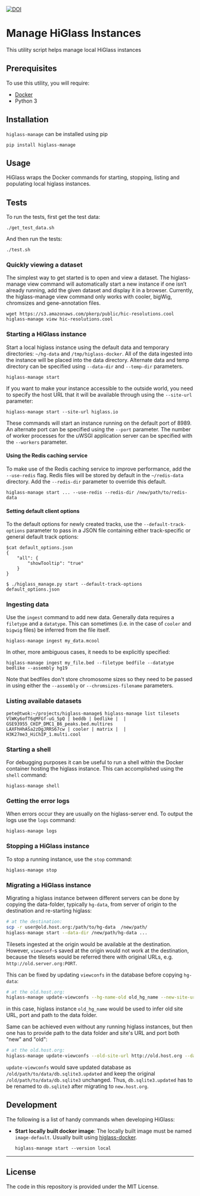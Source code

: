 [![DOI](https://zenodo.org/badge/DOI/10.5281/zenodo.1308949.svg)](https://doi.org/10.5281/zenodo.1308949)

# Manage HiGlass Instances

This utility script helps manage local HiGlass instances

## Prerequisites

To use this utility, you will require:

* [Docker](https://www.docker.com/community-edition)
* Python 3

## Installation

`higlass-manage` can be installed using pip

```
pip install higlass-manage
```

## Usage

HiGlass wraps the Docker commands for starting, stopping, listing and populating local higlass instances.

## Tests

To run the tests, first get the test data:

```
./get_test_data.sh
```

And then run the tests:

```
./test.sh
```

### Quickly viewing a dataset

The simplest way to get started is to open and view a dataset. The higlass-manage view command will automatically start a new instance if one isn’t already running, add the given dataset and display it in a browser. Currently, the higlass-manage view command only works with cooler, bigWig, chromsizes and gene-annotation files.

```
wget https://s3.amazonaws.com/pkerp/public/hic-resolutions.cool
higlass-manage view hic-resolutions.cool
```

### Starting a HiGlass instance

Start a local higlass instance using the default data and temporary directories: `~/hg-data` and `/tmp/higlass-docker`. 
All of the data ingested into the instance will be placed into the data directory. Alternate data and temp directory can be specified using ``--data-dir`` and ``--temp-dir`` parameters.

```
higlass-manage start
```

If you want to make your instance accessible to the outside world, you need to specify the host URL that it will be available through using the `--site-url` parameter:

```
higlass-manage start --site-url higlass.io
```

These commands will start an instance running on the default port of 8989. An alternate port can be specified using the ``--port`` parameter. The number of worker processes for the uWSGI application server can be specified with the ``--workers`` parameter.

#### Using the Redis caching service

To make use of the Redis caching service to improve performance, add the `--use-redis` flag. Redis files will be stored by default in the `~/redis-data` directory. Add the `--redis-dir` parameter to override this default.

```
higlass-manage start ... --use-redis --redis-dir /new/path/to/redis-data
```

#### Setting default client options

To the default options for newly created tracks, use the `--default-track-options` parameter to pass in a JSON file containing either
track-specific or general default track options:

```
$cat default_options.json
{
    "all": {
        "showTooltip": "true"
    }
}

$ ./higlass_manage.py start --default-track-options default_options.json
```

### Ingesting data

Use the `ingest` command to add new data. Generally data requires a ``filetype`` and a ``datatype``.
This can sometimes (i.e. in the case of `cooler` and `bigwig` files) be inferred from the file itself.

```
higlass-manage ingest my_data.mcool
```

In other, more ambiguous cases, it needs to be explicitly specified:

```
higlass-manage ingest my_file.bed --filetype bedfile --datatype bedlike --assembly hg19
```

Note that bedfiles don't store chromosome sizes so they need to be passed in using 
either the `--assembly` or `--chromsizes-filename` parameters.

### Listing available datasets

```
pete@twok:~/projects/higlass-manage$ higlass-manage list tilesets
VlWKy6ofT6qMFGf-uG_5pQ | beddb | bedlike |  | GSE93955_CHIP_DMC1_B6_peaks.bed.multires
LAXFhHhASa2zDgJRRS67cw | cooler | matrix |  | H3K27me3_HiChIP_1.multi.cool
```

### Starting a shell

For debugging purposes it can be useful to run a shell within the Docker container hosting the 
higlass instance. This can accomplished using the `shell` command:

```
higlass-manage shell
```

### Getting the error logs

When errors occur they are usually on the higlass-server end. To output the logs use the `logs` command:

```
higlass-manage logs
```

### Stopping a HiGlass instance

To stop a running instance, use the `stop` command:

```
higlass-manage stop
```

### Migrating a HiGlass instance

Migrating a higlass instance between different servers can be done by copying the data-folder, typically `hg-data`, from server of origin to the destination and re-starting higlass:
```bash
# at the destination:
scp -r user@old.host.org:/path/to/hg-data  /new/path/
higlass-manage start --data-dir /new/path/hg-data ...
```
Tilesets ingested at the origin would be available at the destination. However, `viewconf`-s saved at the origin would not work at the destination, because the tilesets would be referred there with original URLs, e.g. `http://old.server.org:PORT`.

This can be fixed by updating `viewconfs` in the database before copying `hg-data`:
```bash
# at the old.host.org:
higlass-manage update-viewconfs --hg-name-old old_hg_name --new-site-url http://new.host.org
```
in this case, higlass instance `old_hg_name` would be used to infer old site URL, port and path to the data folder.

Same can be achieved even without any running higlass instances, but then one has to provide path to the data folder and site's URL and port both "new" and "old":
```bash
# at the old.host.org:
higlass-manage update-viewconfs --old-site-url http://old.host.org --data-dir /old/path/to/data --new-site-url http://new.host.org
```
`update-viewconfs` would save updated database as `/old/path/to/data/db.sqlite3.updated` and keep the original `/old/path/to/data/db.sqlite3` unchanged. Thus, `db.sqlite3.updated` has to be renamed to `db.sqlite3` after migrating to `new.host.org`.


## Development

The following is a list of handy commands when developing HiGlass:

- **Start locally built docker image**:
The locally built image must be named `image-default`. Usually built using [higlass-docker](https://github.com/higlass/higlass-docker/). 
   ```
   higlass-manage start --version local
   ```

---

## License

The code in this repository is provided under the MIT License.
